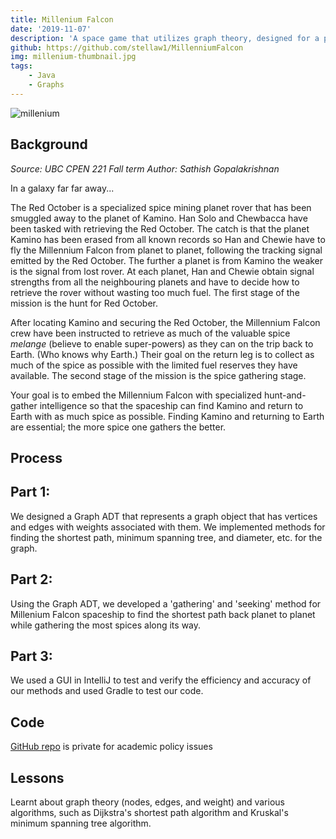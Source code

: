 ```yaml
---
title: Millenium Falcon
date: '2019-11-07'
description: 'A space game that utilizes graph theory, designed for a project in a basic algorithms and data structures course'
github: https://github.com/stellaw1/MillenniumFalcon
img: millenium-thumbnail.jpg
tags:
    - Java
    - Graphs
---
```


![millenium](/images/projects/millenium.png)

## Background

_Source: UBC CPEN 221 Fall term_
_Author: Sathish Gopalakrishnan_

In a galaxy far far away...

The Red October is a specialized spice mining planet rover that has been smuggled away to the planet of Kamino. Han Solo and Chewbacca have been tasked with retrieving the Red October. The catch is that the planet Kamino has been erased from all known records so Han and Chewie have to fly the Millennium Falcon from planet to planet, following the tracking signal emitted by the Red October. The further a planet is from Kamino the weaker is the signal from lost rover. At each planet, Han and Chewie obtain signal strengths from all the neighbouring planets and have to decide how to retrieve the rover without wasting too much fuel. The first stage of the mission is the hunt for Red October.

After locating Kamino and securing the Red October, the Millennium Falcon crew have been instructed to retrieve as much of the valuable spice _melange_ (believe to enable super-powers) as they can on the trip back to Earth. (Who knows why Earth.) Their goal on the return leg is to collect as much of the spice as possible with the limited fuel reserves they have available. The second stage of the mission is the spice gathering stage.

Your goal is to embed the Millennium Falcon with specialized hunt-and-gather intelligence so that the spaceship can find Kamino and return to Earth with as much spice as possible. Finding Kamino and returning to Earth are essential; the more spice one gathers the better.

## Process

<h2> Part 1: </h2>
We designed a Graph ADT that represents a graph object that has vertices and edges with weights associated with them. We implemented methods for finding the shortest path, minimum spanning tree, and diameter, etc. for the graph. 
<h2> Part 2: </h2>
Using the Graph ADT, we developed a 'gathering' and 'seeking' method for Millenium Falcon spaceship to find the shortest path back planet to planet while gathering the most spices along its way. 
<h2> Part 3: </h2>
We used a GUI in IntelliJ to test and verify the efficiency and accuracy of our methods and used Gradle to test our code.

## Code

[GitHub repo](https://github.com/CPEN-221-2019/f19-mp2-stellaw1-davidw0311) is private for academic policy issues

## Lessons

Learnt about graph theory (nodes, edges, and weight) and various algorithms, such as Dijkstra's shortest path algorithm and Kruskal's minimum spanning tree algorithm.
